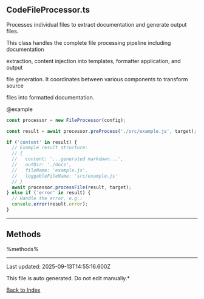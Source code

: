 ## CodeFileProcessor.ts





 Processes individual files to extract documentation and generate output files.



 This class handles the complete file processing pipeline including documentation

 extraction, content injection into templates, formatter application, and output

 file generation. It coordinates between various components to transform source

 files into formatted documentation.



 @example

 ```typescript
 const processor = new FileProcessor(config);

 const result = await processor.preProcess('./src/example.js', target);

 if ('content' in result) {
   // Example result structure:
   // {
   //   content: '...generated markdown...',
   //   outDir: './docs',
   //   fileName: 'example.js',
   //   loggableFileName: 'src/example.js'
   // }
   await processor.processFile(result, target);
 } else if ('error' in result) {
   // Handle the error, e.g.:
   console.error(result.error);
 }
 ```
 



---



## Methods



%methods%



---



Last updated: 2025-09-13T14:55:16.600Z



This file is auto generated. Do not edit manually.*



[Back to Index](./index.md)